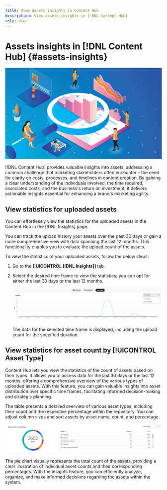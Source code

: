 ```yaml
---
title: View assets insights in Content Hub
description: View assets insights in [!DNL Content Hub]
role: User
---
```

# Assets insights in [!DNL Content Hub] {#assets-insights}

 ![Assets insights](assets/asset-insights-banner.jpg)

[!DNL Content Hub] provides valuable insights into assets, addressing a common challenge that marketing stakeholders often encounter – the need for clarity on costs, processes, and timelines in content creation. By gaining a clear understanding of the individuals involved, the time required, associated costs, and the business's return on investment, it delivers actionable insights essential for enhancing a brand's marketing agility.

<!-- Assets Insights functionality lets you track user ratings and usage statistics of images that are used in third-party websites, marketing campaigns, and Adobe's creative solutions. It helps provide insights about performance and popularity of the images. -->

## View statistics for uploaded assets

You can effortlessly view the statistics for the uploaded assets in the Content Hub in the [!DNL Insights] page. 

You can track the upload history your assets over the past 30 days or gain a more comprehensive view with data spanning the last 12 months. This functionality enables you to evaluate the upload count of the assets. 

To view the statistics of your uploaded assets, follow the below steps:

1. Go to the **[!UICONTROL [!DNL Insights]]** tab.

2. Select the desired time frame to view the statistics; you can opt for either the last 30 days or the last 12 months.

   ![Uploaded Assets Statistics](assets/upload-assets-insights.jpg)
   
   The data for the selected time frame is displayed, including the upload count for the specified duration.


## View statistics for asset count by [!UICONTROL Asset Type]

Content Hub lets you view the statistics of the count of assets based on their types. It allows you to access data for the last 30 days or the last 12 months, offering a comprehensive overview of the various types of uploaded assets. 
With this feature, you can gain valuable insights into asset distribution over specific time frames, facilitating informed decision-making and strategic planning.

The table presents a detailed overview of various asset types, including their count and the respective percentage within the repository. You can adjust column sizes and sort assets by asset name, count, and percentage.

<!-- This interactive table facilitates a deeper understanding of the composition of assets in the repository. -->

 ![Upload assets statistics](assets/asset-type-insights.jpg)

The pie chart visually represents the total count of the assets, providing a clear illustration of individual asset counts and their corresponding percentages. With the insights feature, you can efficiently analyze, organize, and make informed decisions regarding the assets within the system.
